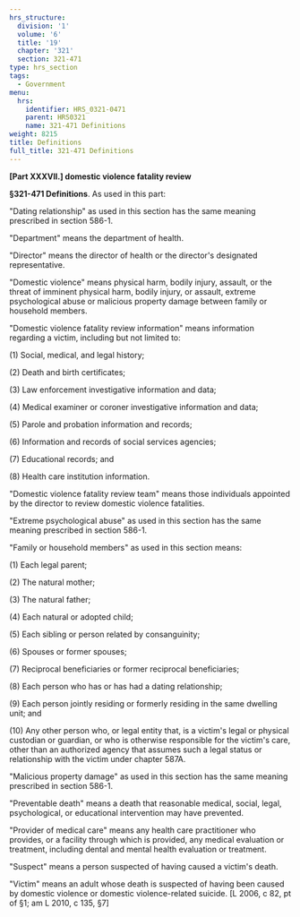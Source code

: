 ```yaml
---
hrs_structure:
  division: '1'
  volume: '6'
  title: '19'
  chapter: '321'
  section: 321-471
type: hrs_section
tags:
  - Government
menu:
  hrs:
    identifier: HRS_0321-0471
    parent: HRS0321
    name: 321-471 Definitions
weight: 8215
title: Definitions
full_title: 321-471 Definitions
---
```

**[Part XXXVII.] domestic violence fatality review**

**§321-471 Definitions**. As used in this part:

"Dating relationship" as used in this section has the same meaning prescribed in section 586-1.

"Department" means the department of health.

"Director" means the director of health or the director's designated representative.

"Domestic violence" means physical harm, bodily injury, assault, or the threat of imminent physical harm, bodily injury, or assault, extreme psychological abuse or malicious property damage between family or household members.

"Domestic violence fatality review information" means information regarding a victim, including but not limited to:

(1) Social, medical, and legal history;

(2) Death and birth certificates;

(3) Law enforcement investigative information and data;

(4) Medical examiner or coroner investigative information and data;

(5) Parole and probation information and records;

(6) Information and records of social services agencies;

(7) Educational records; and

(8) Health care institution information.

"Domestic violence fatality review team" means those individuals appointed by the director to review domestic violence fatalities.

"Extreme psychological abuse" as used in this section has the same meaning prescribed in section 586-1.

"Family or household members" as used in this section means:

(1) Each legal parent;

(2) The natural mother;

(3) The natural father;

(4) Each natural or adopted child;

(5) Each sibling or person related by consanguinity;

(6) Spouses or former spouses;

(7) Reciprocal beneficiaries or former reciprocal beneficiaries;

(8) Each person who has or has had a dating relationship;

(9) Each person jointly residing or formerly residing in the same dwelling unit; and

(10) Any other person who, or legal entity that, is a victim's legal or physical custodian or guardian, or who is otherwise responsible for the victim's care, other than an authorized agency that assumes such a legal status or relationship with the victim under chapter 587A.

"Malicious property damage" as used in this section has the same meaning prescribed in section 586-1.

"Preventable death" means a death that reasonable medical, social, legal, psychological, or educational intervention may have prevented.

"Provider of medical care" means any health care practitioner who provides, or a facility through which is provided, any medical evaluation or treatment, including dental and mental health evaluation or treatment.

"Suspect" means a person suspected of having caused a victim's death.

"Victim" means an adult whose death is suspected of having been caused by domestic violence or domestic violence-related suicide. [L 2006, c 82, pt of §1; am L 2010, c 135, §7]